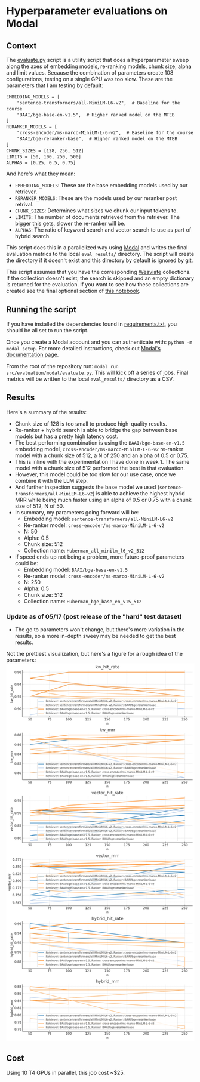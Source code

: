# Hyperparameter evaluations on Modal

## Context

The [evaluate.py](./evaluate.py) script is a utility script that does a hyperparameter sweep along the axes of embedding models, re-ranking models, chunk size, alpha and limit values. Because the combination of parameters create 108 configurations, testing on a single GPU was too slow. These are the parameters that I am testing by default:

```{python}
EMBEDDING_MODELS = [
    "sentence-transformers/all-MiniLM-L6-v2",  # Baseline for the course
    "BAAI/bge-base-en-v1.5",  # Higher ranked model on the MTEB
]
RERANKER_MODELS = [
    "cross-encoder/ms-marco-MiniLM-L-6-v2",  # Baseline for the course
    "BAAI/bge-reranker-base",  # Higher ranked model on the MTEB
]
CHUNK_SIZES = [128, 256, 512]
LIMITS = [50, 100, 250, 500]
ALPHAS = [0.25, 0.5, 0.75]
```

And here's what they mean:
* `EMBEDDING_MODELS`: These are the base embedding models used by our retriever.
* `RERANKER_MODELS`: These are the models used by our reranker post retrival.
* `CHUNK_SIZES`: Determines what sizes we chunk our input tokens to.
* `LIMITS`: The number of documents retrieved from the retriever. The bigger this gets, slower the re-ranker will be.
* `ALPHAS`: The ratio of keyword search and vector search to use as part of hybrid search.

This script does this in a parallelized way using [Modal](https://modal.com/) and writes the final evaluation metrics to the local `eval_results/` directory. The script will create the directory if it doesn't exist and this directory by default is ignored by git.

This script assumes that you have the corresponding [Weaviate](https://weaviate.io/) collections. If the collection doesn't exist, the search is skipped and an empty dictionary is returned for the evaluation. If you want to see how these collections are created see the final optional section of [this notebook](../../../notebooks/3-Retrieval_Evaluation_Week1.ipynb).

## Running the script

If you have installed the dependencies found in [requirements.txt](../../../requirements.txt), you should be all set to run the script.

Once you create a Modal account and you can authenticate with: `python -m modal setup`. For more detailed instructions, check out [Modal's documentation page](https://modal.com/docs/examples/hello_world).

From the root of the repository run: `modal run src/evaluation/modal/evaluate.py`. This will kick off a series of jobs. Final metrics will be written to the local `eval_results/` directory as a CSV.

## Results

Here's a summary of the results:
* Chunk size of 128 is too small to produce high-quality results.
* Re-ranker + hybrid search is able to bridge the gap between base models but has a pretty high latency cost.
* The best performing combination is using the `BAAI/bge-base-en-v1.5` embedding model, `cross-encoder/ms-marco-MiniLM-L-6-v2` re-ranker model with a chunk size of 512, a N of 250 and an alpha of 0.5 or 0.75.
* This is inline with the experimentation I have done in week 1. The same model with a chunk size of 512 performed the best in that evaluation.
* However, this model could be too slow for our use case, once we combine it with the LLM step.
* And further inspection suggests the base model we used (`sentence-transformers/all-MiniLM-L6-v2`) is able to achieve the highest hybrid MRR while being much faster using an alpha of 0.5 or 0.75 with a chunk size of 512, N of 50.
* In summary, my parameters going forward will be:
  * Embedding model: `sentence-transformers/all-MiniLM-L6-v2`
  * Re-ranker model: `cross-encoder/ms-marco-MiniLM-L-6-v2`
  * N: 50
  * Alpha: 0.5
  * Chunk size: 512
  * Collection name: `Huberman_all_minilm_l6_v2_512`
* If speed ends up not being a problem, more future-proof parameters could be:
  * Embedding model: `BAAI/bge-base-en-v1.5`
  * Re-ranker model: `cross-encoder/ms-marco-MiniLM-L-6-v2`
  * N: 250
  * Alpha: 0.5
  * Chunk size: 512
  * Collection name: `Huberman_bge_base_en_v15_512`

### Update as of 05/17 (post release of the "hard" test dataset)
* The go to parameters won't change, but there's more variation in the results, so a more in-depth sweey may be needed to get the best results.

Not the prettiest visualization, but here's a figure for a rough idea of the parameters:
![Full sweep analysis summary](full_sweep.png)

## Cost

Using 10 T4 GPUs in parallel, this job cost ~$25.
